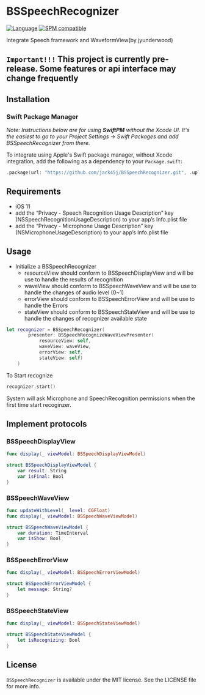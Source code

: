 # BSSpeechRecognizer
[![Language](http://img.shields.io/badge/language-swift-orange.svg?style=flat)](https://developer.apple.com/swift)
[![SPM compatible](https://img.shields.io/badge/Swift_Package_Manager-compatible-brightgreen.svg?style=flat)](https://swift.org/package-manager)

Integrate Speech framework and WaveformView(by jyunderwood)
## `Important!!!`  This project is currently pre-release. Some features or api interface may change frequently

## Installation
### Swift Package Manager

_Note: Instructions below are for using **SwiftPM** without the Xcode UI. It's the easiest to go to your Project Settings -> Swift Packages and add BSSpeechRecognizer from there._

To integrate using Apple's Swift package manager, without Xcode integration, add the following as a dependency to your `Package.swift`:

```swift
.package(url: "https://github.com/jack45j/BSSpeechRecognizer.git", .upToNextMajor(from: "0.1.0"))
```

## Requirements
- iOS 11
- add the “Privacy - Speech Recognition Usage Description” key (NSSpeechRecognitionUsageDescription) to your app’s Info.plist file
- add the “Privacy - Microphone Usage Description” key (NSMicrophoneUsageDescription) to your app’s Info.plist file

## Usage
- Initialize a BSSpeechRecognizer
  - resourceView should conform to BSSpeechDisplayView and will be use to handle the results of recognition
  - waveView should conform to BSSpeechWaveView and will be use to handle the changes of audio level (0~1)
  - errorView should conform to BSSpeechErrorView and will be use to handle the Errors
  - stateView should conform to BSSpeechStateView and will be use to handle the changes of recognizer available state
```swift
let recognizer = BSSpeechRecognizer(
        presenter: BSSpeechRecognizeWaveViewPresenter(
            resourceView: self,
            waveView: waveView,
            errorView: self,
            stateView: self)
    )
```

To Start recognize
```swift
recognizer.start()
```
System will ask Microphone and SpeechRecognition permissions when the first time start recoginzer.

## Implement protocols
### BSSpeechDisplayView
```swift
func display(_ viewModel: BSSpeechDisplayViewModel)

struct BSSpeechDisplayViewModel {
    var result: String
    var isFinal: Bool
}
```
### BSSpeechWaveView
```swift
func updateWithLevel(_ level: CGFloat)    
func display(_ viewModel: BSSpeechWaveViewModel)

struct BSSpeechWaveViewModel {
    var duration: TimeInterval
    var isShow: Bool
}
```

### BSSpeechErrorView
```swift
func display(_ viewModel: BSSpeechErrorViewModel)

struct BSSpeechErrorViewModel {
    let message: String?
}
```

### BSSpeechStateView
```swift
func display(_ viewModel: BSSpeechStateViewModel)

struct BSSpeechStateViewModel {
    let isRecognizing: Bool
}
```

## License

`BSSpeechRecognizer` is available under the MIT license. See the LICENSE file for more info.
